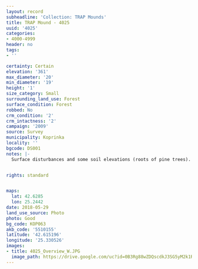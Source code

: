 ```yaml
---
layout: record
subheadline: 'Collection: TRAP Mounds'
title: TRAP Mound - 4025
uuid: '4025'
categories:
- 4000-4999
header: no
tags:
- ''

certainty: Certain
elevation: '361'
max_diameter: '20'
min_diameter: '19'
height: '1'
size_category: Small
surrounding_land_use: Forest
surface_condition: Forest
robbed: No
crm_condition: '2'
crm_intactness: '2'
campaign: '2009'
source: Survey
municipality: Koprinka
locality: ''
bgcode: DS001
notes: |-
  Surface disturbances and some soil elevations (roots of pine trees).


rights: standard


maps:
  lat: 42.6285
  lon: 25.2442
date: 2018-05-29
land_use_source: Photo
photo: Good
bg_code: КОР063
akb_code: '5510155'
latitude: '42.615196'
longitude: '25.330526'
images:
- title: 4025_Overview_W.JPG
  image_path: https://drive.google.com/uc?id=0B3Rg88wZDQscdkJ3SG5yM2k1R3M
---
```

